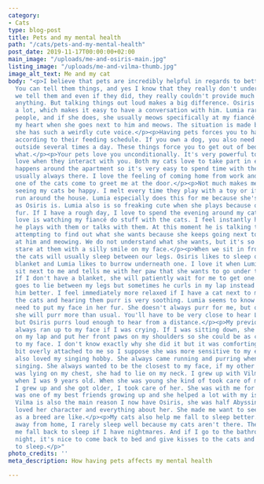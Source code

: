 ```yaml
---
category:
- Cats
type: blog-post
title: Pets and my mental health
path: "/cats/pets-and-my-mental-health"
post_date: 2019-11-17T00:00:00+02:00
main_image: "/uploads/me-and-osiris-main.jpg"
listing_image: "/uploads/me-and-vilma-thumb.jpg"
image_alt_text: Me and my cat
body: "<p>I believe that pets are incredibly helpful in regards to better mental health.
  You can tell them things, and yes I know that they really don't understand what
  we tell them and even if they did, they really couldn't provide much insight into
  anything. But talking things out loud makes a big difference. Osiris likes to talk
  a lot, which makes it easy to have a conversation with him. Lumia rarely meows at
  people, and if she does, she usually meows specifically at my fiancé. It still melts
  my heart when she goes next to him and meows. The situation is made better because
  she has such a weirdly cute voice.</p><p>Having pets forces you to have a routine
  according to their feeding schedule. If you own a dog, you also need to take it
  outside several times a day. These things force you to get out of bed, no matter
  what.</p><p>Your pets love you unconditionally. It's very powerful to feel their
  love when they interact with you. Both my cats love to take part in everything that
  happens around the apartment so it's very easy to spend time with them. They're
  usually always there. I love the feeling of coming home from work and have at least
  one of the cats come to greet me at the door.</p><p>Not much makes me happier than
  seeing my cats be happy. I melt every time they play with a toy or if they just
  run around the house. Lumia especially does this for me because she's not as active
  as Osiris is. Lumia also is so freaking cute when she plays because of her fluffy
  fur. If I have a rough day, I love to spend the evening around my cats. What I really
  love is watching my fiancé do stuff with the cats. I feel instantly happier whether
  he plays with them or talks with them. At this moment he is talking to Lumia and
  attempting to find out what she wants because she keeps going next to him, staring
  at him and meowing. We do not understand what she wants, but it's so cute. I just
  stare at them with a silly smile on my face.</p><p>When we sit in front of the tv,
  the cats will usually sleep between our legs. Osiris likes to sleep on top of a
  blanket and Lumia likes to burrow underneath one. I love it when Lumia comes to
  sit next to me and tells me with her paw that she wants to go under the blanket.
  If I don't have a blanket, she will patiently wait for me to get one. Osiris often
  goes to lie between my legs but sometimes he curls in my lap instead so I can pet
  him better. I feel immediately more relaxed if I have a cat next to me.</p><p>Petting
  the cats and hearing them purr is very soothing. Lumia seems to know when I just
  need to put my face in her fur. She doesn't always purr for me, but on a bad day,
  she will purr more than usual. You'll have to be very close to hear Lumia's purrs
  but Osiris purrs loud enough to hear from a distance.</p><p>My previous cat, Minni,
  always ran up to my face if I was crying. If I was sitting down, she would jump
  on my lap and put her front paws on my shoulders so she could be as close as possible
  to my face. I don't know exactly why she did it but it was comforting. She was a
  bit overly attached to me so I suppose she was more sensitive to my emotions. She
  also loved my singing hobby. She always came running and purring whenever I was
  singing. She always wanted to be the closest to my face, if my other cat, Vilma,
  was lying on my chest, she had to lie on my neck. I grew up with Vilma. We got her
  when I was 9 years old. When she was young she kind of took care of me, and when
  I grew up and she got older, I took care of her. She was with me for 16 years. Vilma
  was one of my best friends growing up and she helped a lot with my issues back then.
  Vilma is also the main reason I now have Osiris, she was half Abyssinian, and I
  loved her character and everything about her. She made me want to see what Abyssinians
  as a breed are like.</p><p>My cats also help me fall to sleep better. When I sleep
  away from home, I rarely sleep well because my cats aren't there. They always help
  me fall back to sleep if I have nightmares. And if I go to the bathroom during the
  night, it's nice to come back to bed and give kisses to the cats and then go back
  to sleep.</p>"
photo_credits: ''
meta_description: How having pets affects my mental health

---
```

